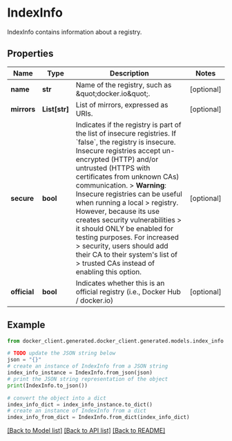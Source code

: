 # IndexInfo

IndexInfo contains information about a registry.

## Properties

Name | Type | Description | Notes
------------ | ------------- | ------------- | -------------
**name** | **str** | Name of the registry, such as \&quot;docker.io\&quot;.  | [optional] 
**mirrors** | **List[str]** | List of mirrors, expressed as URIs.  | [optional] 
**secure** | **bool** | Indicates if the registry is part of the list of insecure registries.  If &#x60;false&#x60;, the registry is insecure. Insecure registries accept un-encrypted (HTTP) and/or untrusted (HTTPS with certificates from unknown CAs) communication.  &gt; **Warning**: Insecure registries can be useful when running a local &gt; registry. However, because its use creates security vulnerabilities &gt; it should ONLY be enabled for testing purposes. For increased &gt; security, users should add their CA to their system&#39;s list of &gt; trusted CAs instead of enabling this option.  | [optional] 
**official** | **bool** | Indicates whether this is an official registry (i.e., Docker Hub / docker.io)  | [optional] 

## Example

```python
from docker_client.generated.docker_client.generated.models.index_info import IndexInfo

# TODO update the JSON string below
json = "{}"
# create an instance of IndexInfo from a JSON string
index_info_instance = IndexInfo.from_json(json)
# print the JSON string representation of the object
print(IndexInfo.to_json())

# convert the object into a dict
index_info_dict = index_info_instance.to_dict()
# create an instance of IndexInfo from a dict
index_info_from_dict = IndexInfo.from_dict(index_info_dict)
```
[[Back to Model list]](../README.md#documentation-for-models) [[Back to API list]](../README.md#documentation-for-api-endpoints) [[Back to README]](../README.md)


